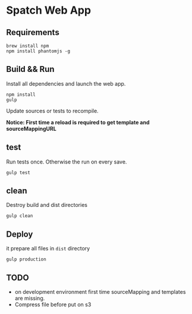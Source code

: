 # Spatch Web App 

## Requirements
	brew install npm
    npm install phantomjs -g

## Build && Run
Install all dependencies and launch the web app. 

    npm install
    gulp

Update sources or tests to recompile. 

**Notice: First time a reload is required to get template and sourceMappingURL**

## test 
Run tests once. Otherwise the run on every save.

    gulp test

## clean 
Destroy build and dist directories

    gulp clean

## Deploy
it prepare all files in `dist` directory
 
    gulp production 

## TODO
- on development environment first time sourceMapping and templates are missing.
- Compress file before put on s3
